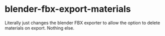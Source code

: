 # blender-fbx-export-materials
Literally just changes the blender FBX exporter to allow the option to delete materials on export.  Nothing else.
